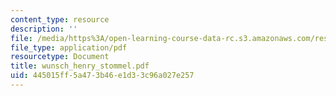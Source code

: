 ```yaml
---
content_type: resource
description: ''
file: /media/https%3A/open-learning-course-data-rc.s3.amazonaws.com/res-12-000-evolution-of-physical-oceanography-spring-2007/445015ff5a473b46e1d33c96a027e257_wunsch_henry_stommel.pdf
file_type: application/pdf
resourcetype: Document
title: wunsch_henry_stommel.pdf
uid: 445015ff-5a47-3b46-e1d3-3c96a027e257
---
```

